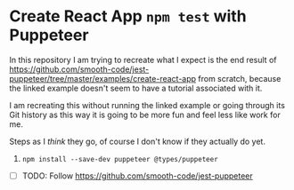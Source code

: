 # Create React App `npm test` with Puppeteer

In this repository I am trying to recreate what I expect is the end result of
https://github.com/smooth-code/jest-puppeteer/tree/master/examples/create-react-app
from scratch, because the linked example doesn't seem to have a tutorial associated
with it.

I am recreating this without running the linked example or going through its Git
history as this way it is going to be more fun and feel less like work for me.

Steps as I _think_ they go, of course I don't know if they actually do yet.

1. `npm install --save-dev puppeteer @types/puppeteer`

- [ ] TODO: Follow https://github.com/smooth-code/jest-puppeteer

